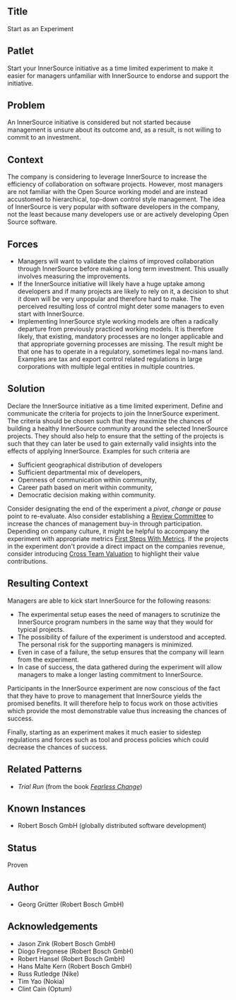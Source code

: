 ## Title

Start as an Experiment

## Patlet

Start your InnerSource initiative as a time limited experiment to make it
easier for managers unfamiliar with InnerSource to endorse and support the
initiative.

## Problem

An InnerSource initiative is considered but not started because management is
unsure about its outcome and, as a result, is not willing to commit to an
investment.

## Context

The company is considering to leverage InnerSource to increase the efficiency
of collaboration on software projects. However, most managers are not familiar
with the Open Source working model and are instead accustomed to hierarchical,
top-down control style management. The idea of InnerSource is very popular with
software developers in the company, not the least because many developers use
or are actively developing Open Source software.

## Forces

- Managers will want to validate the claims of improved collaboration through
  InnerSource before making a long term investment. This usually involves
  measuring the improvements.
- If the InnerSource initiative will likely have a huge uptake among developers
  and if many projects are likely to rely on it, a decision to shut it down
  will be very unpopular and therefore hard to make. The perceived resulting
  loss of control might deter some managers to even start with InnerSource.
- Implementing InnerSource style working models are often a radically departure
  from previously practiced working models. It is therefore likely, that
  existing, mandatory processes are no longer applicable and that appropriate
  governing processes are missing. The result might be that one has to operate
  in a regulatory, sometimes legal no-mans land. Examples are tax and export
  control related regulations in large corporations with multiple legal
  entities in multiple countries.

## Solution

Declare the InnerSource initiative as a time limited experiment. Define and
communicate the criteria for projects to join the InnerSource experiment. The
criteria should be chosen such that they maximize the chances of building a
healthy InnerSource community around the selected InnerSource projects. They
should also help to ensure that the setting of the projects is such that they
can later be used to gain externally valid insights into the effects of
applying InnerSource. Examples for such criteria are

- Sufficient geographical distribution of developers
- Sufficient departmental mix of developers,
- Openness of communication within community,
- Career path based on merit within community,
- Democratic decision making within community.

Consider designating the end of the experiment a _pivot_, _change_ or _pause_
point to re-evaluate. Also consider establishing a [Review
Committee](review-committee.md) to increase the chances of management buy-in
through participation. Depending on company culture, it might be helpful to
accompany the experiment with appropriate metrics [First Steps With
Metrics](introducing-metrics-in-innersource.md). If the projects in the
experiment don't provide a direct impact on the companies revenue, consider
introducing [Cross Team Valuation](crossteam-project-valuation.md) to highlight
their value contributions.

## Resulting Context

Managers are able to kick start InnerSource for the following reasons:

- The experimental setup eases the need of managers to scrutinize the
  InnerSource program numbers in the same way that they would for typical
  projects.
- The possibility of failure of the experiment is understood and accepted. The
  personal risk for the supporting managers is minimized.
- Even in case of a failure, the setup ensures that the company will learn from
  the experiment.
- In case of success, the data gathered during the experiment will allow
  managers to make a longer lasting commitment to InnerSource.

Participants in the InnerSource experiment are now conscious of the fact that
they have to prove to management that InnerSource yields the promised benefits.
It will therefore help to focus work on those activities which provide the most
demonstrable value thus increasing the chances of success.

Finally, starting as an experiment makes it much easier to sidestep regulations
and forces such as tool and process policies which could decrease the chances
of success.

## Related Patterns

- _Trial Run_ (from the book [_Fearless
  Change_](http://www.fearlesschangepatterns.com/))

## Known Instances

- Robert Bosch GmbH (globally distributed software development)

## Status

Proven

## Author

- Georg Grütter (Robert Bosch GmbH)

## Acknowledgements

- Jason Zink (Robert Bosch GmbH)
- Diogo Fregonese (Robert Bosch GmbH)
- Robert Hansel (Robert Bosch GmbH)
- Hans Malte Kern (Robert Bosch GmbH)
- Russ Rutledge (Nike)
- Tim Yao (Nokia)
- Clint Cain (Optum)
